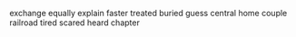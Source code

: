 exchange equally explain faster treated buried guess central home couple railroad tired scared heard chapter